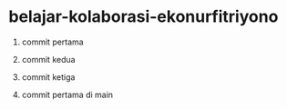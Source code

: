 # belajar-kolaborasi-ekonurfitriyono

1. commit pertama
2. commit kedua
3. commit ketiga

1. commit pertama di main
